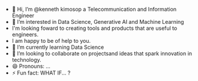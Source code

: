 - 👋 Hi, I’m @kenneth kimosop a Telecommunication and Information Engineer
- 👀 I’m interested in Data Science, Generative AI and Machine Learning
- I'm looking foward to creating tools and products that are useful to engineers. 
- I am happy to be of help to you.
- 🌱 I’m currently learning Data Science
- 💞️ I’m looking to collaborate on projectsand ideas that spark innovation in technology.
- 😄 Pronouns: ...
- ⚡ Fun fact: WHAT IF... ?

<!---
kennethkimosop/kennethkimosop is a ✨ special ✨ repository because its `README.md` (this file) appears on your GitHub profile.
You can click the Preview link to take a look at your changes.
--->
